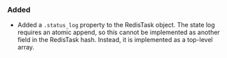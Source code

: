 ### Added

- Added a `.status_log` property to the RedisTask object.  The state log
  requires an atomic append, so this cannot be implemented as another field in
  the RedisTask hash.  Instead, it is implemented as a top-level array.
